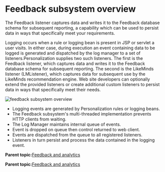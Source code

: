 # Feedback subsystem overview

The Feedback listener captures data and writes it to the Feedback database schema for subsequent reporting, a capability which can be used to persist data in ways that specifically meet your requirements.

Logging occurs when a rule or logging bean is present in JSP or servlet a user visits. In either case, during execution an event containing data to be logged is generated and dispatched by the log manager to a set of listeners.Personalization supplies two such listeners. The first is the Feedback listener, which captures data and writes it to the Feedback database schema for subsequent reporting. The second is the LikeMinds listener \(LMListener\), which captures data for subsequent use by the LikeMinds recommendation engine. Web site developers can optionally extend the provided listeners or create additional custom listeners to persist data in ways that specifically meet their needs.

![feedback subsystem overview](../images/feedback_subsystem.jpg)

-   Logging events are generated by Personalization rules or logging beans.
-   The Feedback subsystem's multi-threaded implementation prevents HTTP clients from waiting.
-   The Log Manager maintains internal queue of events.
-   Event is dropped on queue then control returned to web client.
-   Events are dispatched from the queue to all registered listeners.
-   Listeners in turn persist and process the data contained in the logging event.

**Parent topic:**[Feedback and analytics](../pzn/pzn_feedbackanalytics.md)

**Parent topic:**[Feedback and analytics](../pzn/pzn_feedbackanalytics.md)

